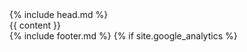 <!DOCTYPE html>
<html lang="{{ site.lang | default: "en-US" }}">
  {% include head.md %}
  <body>
    <div class="main-content">
      {{ content }}
    </div>
    {% include footer.md %}
    {% if site.google_analytics %}
      <script type="text/javascript">
        (function(i,s,o,g,r,a,m){i['GoogleAnalyticsObject']=r;i[r]=i[r]||function(){
        (i[r].q=i[r].q||[]).push(arguments)},i[r].l=1*new Date();a=s.createElement(o),
        m=s.getElementsByTagName(o)[0];a.async=1;a.src=g;m.parentNode.insertBefore(a,m)
        })(window,document,'script','//www.google-analytics.com/analytics.js','ga');

        ga('create', '{{ site.google_analytics }}', 'auto');
        ga('send', 'pageview');
      </script>
    {% endif %}
  </body>
</html>
